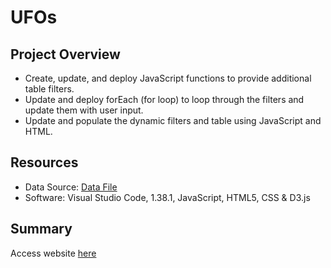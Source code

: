 # UFOs

## Project Overview

- Create, update, and deploy JavaScript functions to provide additional table filters.
- Update and deploy forEach (for loop) to loop through the filters and update them with user input.
- Update and populate the dynamic filters and table using JavaScript and HTML.


## Resources
- Data Source: [Data File](https://github.com/vrod237/UFOs/blob/master/static/js/data.js)
- Software: Visual Studio Code, 1.38.1, JavaScript, HTML5, CSS & D3.js

## Summary


Access website <a href="https://vrod237.github.io/UFOs/">here</a>
